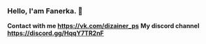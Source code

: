 ### Hello, I'am Fanerka. 👋
**Сontact with me 
https://vk.com/dizainer_ps**
**My discord channel 
https://discord.gg/HqqY7TR2nF**
